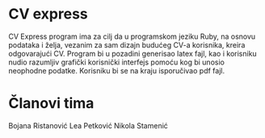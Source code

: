 # CV express

CV Express program ima za cilj da u programskom jeziku Ruby, na osnovu podataka i želja, vezanim za sam dizajn budućeg CV-a korisnika, kreira odgovarajući CV. 
Program bi u pozadini generisao latex fajl, kao i korisniku nudio razumljiv grafički korisnički interfejs pomoću kog bi unosio neophodne podatke. Korisniku bi se na kraju
isporučivao pdf fajl.

# Članovi tima
Bojana Ristanović 
Lea Petković
Nikola Stamenić
